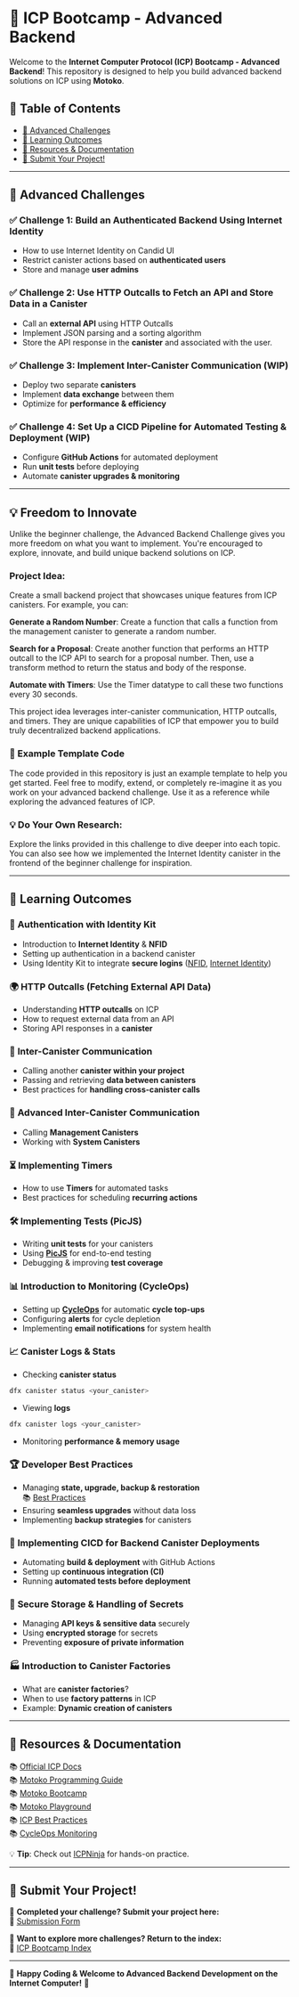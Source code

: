 # 🚀 ICP Bootcamp - Advanced Backend

Welcome to the **Internet Computer Protocol (ICP) Bootcamp - Advanced Backend**! This repository is designed to help you build advanced backend solutions on ICP using **Motoko**.

## 📜 Table of Contents

- [🎯 Advanced Challenges](#-advanced-challenges)
- [📖 Learning Outcomes](#-learning-outcomes)
- [🔗 Resources & Documentation](#-resources--documentation)
- [📩 Submit Your Project!](#-submit-your-project)

---

## 🎯 Advanced Challenges

### ✅ **Challenge 1: Build an Authenticated Backend Using Internet Identity**

- How to use Internet Identity on Candid UI
- Restrict canister actions based on **authenticated users**
- Store and manage **user admins**

### ✅ **Challenge 2: Use HTTP Outcalls to Fetch an API and Store Data in a Canister**

- Call an **external API** using HTTP Outcalls
- Implement JSON parsing and a sorting algorithm
- Store the API response in the **canister** and associated with the user.

### ✅ **Challenge 3: Implement Inter-Canister Communication** (WIP)

- Deploy two separate **canisters**
- Implement **data exchange** between them
- Optimize for **performance & efficiency**

### ✅ **Challenge 4: Set Up a CICD Pipeline for Automated Testing & Deployment** (WIP)

- Configure **GitHub Actions** for automated deployment
- Run **unit tests** before deploying
- Automate **canister upgrades & monitoring**

---

## 💡 Freedom to Innovate

Unlike the beginner challenge, the Advanced Backend Challenge gives you more freedom on what you want to implement. You're encouraged to explore, innovate, and build unique backend solutions on ICP.

### Project Idea:

Create a small backend project that showcases unique features from ICP canisters. For example, you can:

**Generate a Random Number**:
Create a function that calls a function from the management canister to generate a random number.

**Search for a Proposal**:
Create another function that performs an HTTP outcall to the ICP API to search for a proposal number. Then, use a transform method to return the status and body of the response.

**Automate with Timers**:
Use the Timer datatype to call these two functions every 30 seconds.

This project idea leverages inter-canister communication, HTTP outcalls, and timers. They are unique capabilities of ICP that empower you to build truly decentralized backend applications.

### 📝 Example Template Code

The code provided in this repository is just an example template to help you get started. Feel free to modify, extend, or completely re-imagine it as you work on your advanced backend challenge. Use it as a reference while exploring the advanced features of ICP.

### 💡 Do Your Own Research:

Explore the links provided in this challenge to dive deeper into each topic. You can also see how we implemented the Internet Identity canister in the frontend of the beginner challenge for inspiration.

---

## 📖 Learning Outcomes

### 🔐 **Authentication with Identity Kit**

- Introduction to **Internet Identity** & **NFID**
- Setting up authentication in a backend canister
- Using Identity Kit to integrate **secure logins** ([NFID](https://nfid.one/), [Internet Identity](https://internetcomputer.org/docs/current/developer-docs/identity/internet-identity/overview))

### 🌍 **HTTP Outcalls (Fetching External API Data)**

- Understanding **HTTP outcalls** on ICP
- How to request external data from an API
- Storing API responses in a **canister**

### 🔗 **Inter-Canister Communication**

- Calling another **canister within your project**
- Passing and retrieving **data between canisters**
- Best practices for **handling cross-canister calls**

### 🔧 **Advanced Inter-Canister Communication**

- Calling **Management Canisters**
- Working with **System Canisters**

### ⏳ **Implementing Timers**

- How to use **Timers** for automated tasks
- Best practices for scheduling **recurring actions**

### 🛠️ **Implementing Tests (PicJS)**

- Writing **unit tests** for your canisters
- Using **[PicJS](https://github.com/hadronous/pic-js)** for end-to-end testing
- Debugging & improving **test coverage**

### 📊 **Introduction to Monitoring (CycleOps)**

- Setting up **[CycleOps](https://cycleops.dev/)** for automatic **cycle top-ups**
- Configuring **alerts** for cycle depletion
- Implementing **email notifications** for system health

### 📈 **Canister Logs & Stats**

- Checking **canister status**

```sh
dfx canister status <your_canister>
```

- Viewing **logs**

```sh
dfx canister logs <your_canister>
```

- Monitoring **performance & memory usage**

### 🏆 **Developer Best Practices**

- Managing **state, upgrade, backup & restoration**  
  📚 [Best Practices](https://internetcomputer.org/docs/current/developer-docs/smart-contracts/best-practices/general/#recommendation-state-backup-and-restoration)
- Ensuring **seamless upgrades** without data loss
- Implementing **backup strategies** for canisters

### 🔄 **Implementing CICD for Backend Canister Deployments**

- Automating **build & deployment** with GitHub Actions
- Setting up **continuous integration (CI)**
- Running **automated tests before deployment**

### 🔑 **Secure Storage & Handling of Secrets**

- Managing **API keys & sensitive data** securely
- Using **encrypted storage** for secrets
- Preventing **exposure of private information**

### 🏭 **Introduction to Canister Factories**

- What are **canister factories**?
- When to use **factory patterns** in ICP
- Example: **Dynamic creation of canisters**

---

## 🔗 Resources & Documentation

📚 [Official ICP Docs](https://internetcomputer.org/docs)  
📚 [Motoko Programming Guide](https://sdk.dfinity.org/docs/language-guide/motoko.html)  
📚 [Motoko Bootcamp](https://www.motokobootcamp.com/)  
📚 [Motoko Playground](https://m7sm4-2iaaa-aaaab-qabra-cai.raw.ic0.app/)  
📚 [ICP Best Practices](https://internetcomputer.org/docs/current/developer-docs/smart-contracts/best-practices/general/)  
📚 [CycleOps Monitoring](https://cycleops.dev/)

💡 **Tip**: Check out [ICPNinja](https://icp.ninja/) for hands-on practice.

---

## 📩 Submit Your Project!

🎯 **Completed your challenge? Submit your project here:**  
📢 [Submission Form](https://docs.google.com/forms/d/e/1FAIpQLSfRDeUw9sckd9vVmfb9gQKs4btvZRlHLTNBTgN57HdxEnge2w/viewform?usp=dialog)

📌 **Want to explore more challenges? Return to the index:**  
🔗 [ICP Bootcamp Index](https://github.com/pt-icp-hub/ICP-Bootcamp-Index?tab=readme-ov-file)

---

🚀 **Happy Coding & Welcome to Advanced Backend Development on the Internet Computer!** 🚀
